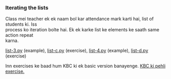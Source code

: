 ### Iterating the lists

Class mei teacher ek ek naam bol kar attendance mark karti hai, list of students ki. Iss  
process ko iteration bolte hai. Ek ek karke list ke elements ke saath same action repeat  
karna.

[list-3.py](http://navgurukul.org/python/list-3.py) (example), [list-c.py](http://navgurukul.org/python/list-c.py) (exercise), [list-4.py](http://navgurukul.org/python/list-4.py) (example), [list-d.py](http://navgurukul.org/python/list-d.py) (exercise)



Inn exercises ke baad hum KBC ki ek basic version banayenge. [KBC ki pehli exercise.](http://navgurukul.org/python/kbc.py)

